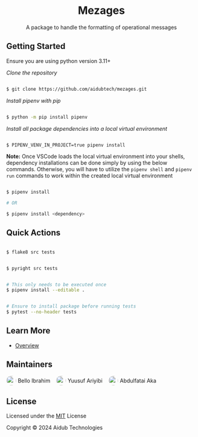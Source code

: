 <h1 align="center">Mezages</h1>
<p align="center">A package to handle the formatting of operational messages</p>

## Getting Started

Ensure you are using python version 3.11+

*Clone the repository*

```bash

$ git clone https://github.com/aidubtech/mezages.git

```

*Install pipenv with pip*

```bash

$ python -m pip install pipenv

```

*Install all package dependencies into a local virtual environment*

```bash

$ PIPENV_VENV_IN_PROJECT=true pipenv install

```

**Note:** Once VSCode loads the local virtual environment into your shells, dependency installations can be done simply by using the below commands. Otherwise, you will have to utilize the `pipenv shell` and `pipenv run` commands to work within the created local virtual environment

```bash

$ pipenv install

# OR

$ pipenv install <dependency>

```

## Quick Actions

```bash

$ flake8 src tests

```

```bash

$ pyright src tests

```

``` bash

# This only needs to be executed once
$ pipenv install --editable .

```

```bash

# Ensure to install package before running tests
$ pytest --no-header tests

```

## Learn More

* [Overview](docs/overview.md)

## Maintainers

<div style="display: flex; align-items: center; column-gap: 1rem">
    <div style="display: flex; align-items: center">
        <img src="https://github.com/belloibrahv.png" alt="avatar" style="width: 1.6rem; height: 1.6rem; border-radius: 50%" />
        <span style="margin-left: 0.3rem">Bello Ibrahim</span>
    </div>
    <div style="display: flex; align-items: center">
        <img src="https://github.com/yuusuf4real.png" alt="avatar" style="width: 1.6rem; height: 1.6rem; border-radius: 50%" />
        <span style="margin-left: 0.3rem">Yuusuf Ariyibi</span>
    </div>
    <div style="display: flex; align-items: center">
        <img src="https://github.com/abdulfataiaka.png" alt="avatar" style="width: 1.6rem; height: 1.6rem; border-radius: 50%" />
        <span style="margin-left: 0.3rem">Abdulfatai Aka</span>
    </div>
</div>

## License

Licensed under the [MIT](LICENSE) License

Copyright © 2024 Aidub Technologies
